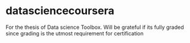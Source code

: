 # datasciencecoursera
For the thesis of Data science Toolbox.
Will be grateful if its fully graded since grading is the utmost requirement for certification
